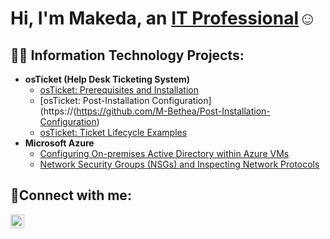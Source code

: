 <h1>Hi, I'm Makeda, an <a href="https://www.linkedin.com/in/makeda-bethea/">IT Professional</a>☺</h1>

<h2>👩‍💻 Information Technology Projects:</h2>

- <b>osTicket (Help Desk Ticketing System)</b>
  - [osTicket: Prerequisites and Installation](https://github.com/M-Bethea/osticket-prereqs)
  - [osTicket: Post-Installation Configuration](https://(https://github.com/M-Bethea/Post-Installation-Configuration)
  - [osTicket: Ticket Lifecycle Examples](https://github.com/M-Bethea/Ticket-Lifecycle)
- <b>Microsoft Azure</b>
  - [Configuring On-premises Active Directory within Azure VMs](https://github.com/joshmadakorcc/configure-ad)
  - [Network Security Groups (NSGs) and Inspecting Network Protocols](https://github.com/joshmadakorcc/azure-network-protocols)

<h2>🤳Connect with me:</h2>

[<img align="left" alt="Makeda | LinkedIn" width="22px" src="https://cdn.jsdelivr.net/npm/simple-icons@v3/icons/linkedin.svg" />][linkedin]

[linkedin]: https://www.linkedin.com/in/makeda-bethea/
